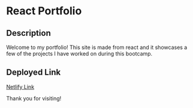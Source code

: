 # React Portfolio

## Description
Welcome to my portfolio! This site is made from react and it showcases a few of the projects I have worked on during this bootcamp. 




## Deployed Link
[Netlify Link](https://faizahaque.netlify.app/)

Thank you for visiting!